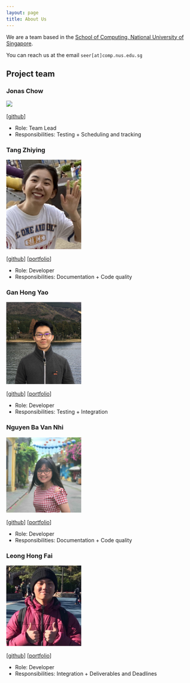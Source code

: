 ```yaml
---
layout: page
title: About Us
---
```


We are a team based in the [School of Computing, National University of Singapore](http://www.comp.nus.edu.sg).

You can reach us at the email `seer[at]comp.nus.edu.sg`

## Project team

### Jonas Chow

<img src="images/jonas-chow.png" width="200px">

[[github](https://github.com/jonas-chow)]

* Role: Team Lead
* Responsibilities: Testing + Scheduling and tracking

### Tang Zhiying

<img src="images/zhing22.png" width="200px">

[[github](https://github.com/zhing22)]
[[portfolio](team/johndoe.md)]

* Role: Developer
* Responsibilities: Documentation + Code quality

### Gan Hong Yao

<img src="images/ganhongyao.png" width="200px">

[[github](https://github.com/ganhongyao)] [[portfolio](team/ganhongyao.md)]

* Role: Developer
* Responsibilities: Testing + Integration

### Nguyen Ba Van Nhi

<img src="images/nbvannhi.png" width="200px">

[[github](http://github.com/nbvannhi)] [[portfolio](team/johndoe.md)]

* Role: Developer
* Responsibilities: Documentation + Code quality

### Leong Hong Fai

<img src="images/leonghongfai.png" width="200px">

[[github](http://github.com/leonghongfai)]
[[portfolio](team/leonghongfai.md)]

* Role: Developer
* Responsibilities: Integration + Deliverables and Deadlines
